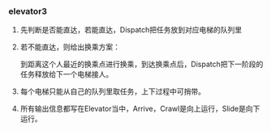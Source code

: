 ### elevator3

1. 先判断是否能直达，若能直达，Dispatch把任务放到对应电梯的队列里

2. 若不能直达，则给出换乘方案：

   到距离这个人最近的换乘点进行换乘，到达换乘点后，Dispatch把下一阶段的任务释放给下一个电梯接人。

3. 每个电梯只能从自己的队列里取任务，上下过程中可捎带。

4. 所有输出信息都写在Elevator当中，Arrive，Crawl是向上运行，Slide是向下运行。